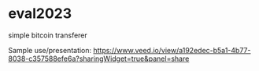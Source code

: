 # eval2023
simple bitcoin transferer

Sample use/presentation:
https://www.veed.io/view/a192edec-b5a1-4b77-8038-c357588efe6a?sharingWidget=true&panel=share

